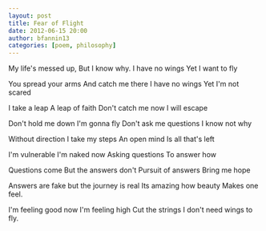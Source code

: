 ```yaml
---
layout: post
title: Fear of Flight
date: 2012-06-15 20:00
author: bfannin13
categories: [poem, philosophy]
---
```

My life's messed up,
But I know why.
I have no wings
Yet I want to fly

You spread your arms
And catch me there
I have no wings
Yet I'm not scared

I take a leap
A leap of faith
Don't catch me now
I will escape

Don't hold me down
I'm gonna fly
Don't ask me questions
I know not why

Without direction
I take my steps
An open mind
Is all that's left

I'm vulnerable
I'm naked now
Asking questions
To answer how

Questions come
But the answers don't
Pursuit of answers
Bring me hope

Answers are fake but
the journey is real
Its amazing how beauty
Makes one feel.

I'm feeling good now
I'm feeling high
Cut the strings
I don't need wings to fly.
